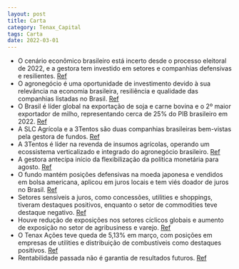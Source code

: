 ```yaml
---
layout: post
title: Carta
category: Tenax_Capital
tags: Carta
date: 2022-03-01
---
```


- O cenário econômico brasileiro está incerto desde o processo eleitoral de 2022, e a gestora tem investido em setores e companhias defensivas e resilientes.
<a href="#" onclick="search_on_pdf('tema. Dada a falta de clareza quanto a essa importante variável, temos buscado investimentos em set')">Ref</a>
- O agronegócio é uma oportunidade de investimento devido à sua relevância na economia brasileira, resiliência e qualidade das companhias listadas no Brasil.
<a href="#" onclick="search_on_pdf('Em 2022, o agronegócio representou cerca de 25% do PIB brasileiro, apresentando um relevante supera')">Ref</a>
- O Brasil é líder global na exportação de soja e carne bovina e o 2º maior exportador de milho, representando cerca de 25% do PIB brasileiro em 2022.
<a href="#" onclick="search_on_pdf('(CAGR de 20 anos de 9,9%), cuja performance positiva chama a atenção em anos de contração econômica')">Ref</a>
- A SLC Agrícola e a 3Tentos são duas companhias brasileiras bem-vistas pela gestora de fundos.
<a href="#" onclick="search_on_pdf('valores encontram-se muito bem-posicionadas para capturar essas alavancas de  crescimento do setor ')">Ref</a>
- A 3Tentos é líder na revenda de insumos agrícolas, operando um ecossistema verticalizado e integrado do agronegócio brasileiro.
<a href="#" onclick="search_on_pdf('Entendemos que a 3Tentos, uma das líderes na revenda de insumos do Brasil, vem se  posicionando de ')">Ref</a>
- A gestora antecipa início da flexibilização da política monetária para agosto.
<a href="#" onclick="search_on_pdf('elevada para 4,0%.  Dados o nível de restrição da política monetária e a rolagem do horizonte relev')">Ref</a>
- O fundo mantém posições defensivas na moeda japonesa e vendidos em bolsa americana, aplicou em juros locais e tem viés doador de juros no Brasil.
<a href="#" onclick="search_on_pdf('ESTRATÉGIA MACRO Nos mercados, o fundo se beneficiou do grande fechamento de taxas de juros que ti')">Ref</a>
- Setores sensíveis a juros, como concessões, utilities e shoppings, tiveram destaques positivos, enquanto o setor de commodities teve destaque negativo.
<a href="#" onclick="search_on_pdf('destaque para o desempenho negativo das ações das companhias de saúde, principalmente Hapvida, que ')">Ref</a>
- Houve redução de exposições nos setores cíclicos globais e aumento de exposição no setor de agribusiness e varejo.
<a href="#" onclick="search_on_pdf('(CAGR de 20 anos de 9,9%), cuja performance positiva chama a atenção em anos de contração econômica')">Ref</a>
- O Tenax Ações teve queda de 5,13% em março, com posições em empresas de utilities e distribuição de combustíveis como destaques positivos.
<a href="#" onclick="search_on_pdf('setor de varejo, em companhias que julgamos ter uma execução diferenciada e vantagens competitivas ')">Ref</a>
- Rentabilidade passada não é garantia de resultados futuros.
<a href="#" onclick="search_on_pdf('saída. O investimento em Fundo não é garantido pelo Fundo Garantidor de Crédito. Para avaliação da p')">Ref</a>

